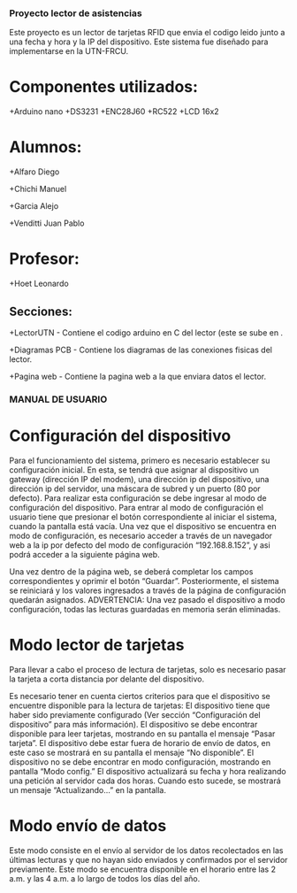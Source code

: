 ### Proyecto lector de asistencias

Este proyecto es un lector de tarjetas RFID que envia el codigo leido junto a una fecha y hora y la IP del dispositivo. Este sistema fue diseñado para implementarse en la UTN-FRCU.

# Componentes utilizados:
+Arduino nano
+DS3231
+ENC28J60
+RC522
+LCD 16x2

# Alumnos:

+Alfaro Diego

+Chichi Manuel

+Garcia Alejo

+Venditti Juan Pablo

# Profesor:

+Hoet Leonardo

## Secciones:

+LectorUTN      - Contiene el codigo arduino en C del lector (este se sube en .

+Diagramas PCB  - Contiene los diagramas de las conexiones fisicas del lector.

+Pagina web     - Contiene la pagina web a la que enviara datos el lector.

### MANUAL DE USUARIO

# Configuración del dispositivo

Para el funcionamiento del sistema, primero es necesario establecer su configuración inicial. En esta, se tendrá que asignar al dispositivo un gateway (dirección IP del modem), una dirección ip del dispositivo, una dirección ip del servidor, una máscara de subred y un puerto (80 por defecto). 
Para realizar esta configuración se debe ingresar al modo de configuración del dispositivo. Para entrar al modo de configuración el usuario tiene que presionar el botón correspondiente al iniciar el sistema, cuando la pantalla está vacía.
Una vez que el dispositivo se encuentra en modo de configuración, es necesario acceder a través de un navegador web a la ip por defecto del modo de configuración “192.168.8.152”, y asi podrá acceder a la siguiente página web.


Una vez dentro de la página web, se deberá completar los campos correspondientes y oprimir el botón “Guardar”. Posteriormente, el sistema se reiniciará y los valores ingresados a través de la página de configuración quedarán asignados.
ADVERTENCIA: Una vez pasado el dispositivo a modo configuración, todas las lecturas guardadas en memoria serán eliminadas.


# Modo lector de tarjetas

Para llevar a cabo el proceso de lectura de tarjetas, solo es necesario pasar la tarjeta a corta distancia por delante del dispositivo.

Es necesario tener en cuenta ciertos criterios para que el dispositivo se encuentre disponible para la lectura de tarjetas:
El dispositivo tiene que haber sido previamente configurado (Ver sección “Configuración del dispositivo” para más información).
El dispositivo se debe encontrar disponible para leer tarjetas, mostrando en su pantalla el mensaje “Pasar tarjeta”.
El dispositivo debe estar fuera de horario de envío de datos, en este caso se mostrará en su pantalla el mensaje “No disponible”.
El dispositivo no se debe encontrar en modo configuración, mostrando en pantalla “Modo config.”
El dispositivo actualizará su fecha y hora realizando una petición al servidor cada dos horas. Cuando esto sucede, se mostrará un mensaje “Actualizando...” en la pantalla.


# Modo envío de datos

Este modo consiste en el envío al servidor de los datos recolectados en las últimas lecturas y que no hayan sido enviados y confirmados por el servidor previamente.
Este modo se encuentra disponible en el horario entre las 2 a.m. y las 4 a.m. a lo largo de todos los días del año.


